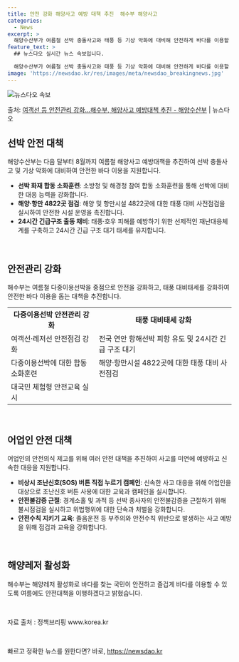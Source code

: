 ```yaml
---
title: 안전 강화 해양사고 예방 대책 추진  해수부 해양사고
categories:
  - News
excerpt: >
  해양수산부가 여름철 선박 충돌사고와 태풍 등 기상 악화에 대비해 안전하게 바다를 이용할 수 있도록 선제적 대…
feature_text: >
  ## 뉴스다오 실시간 뉴스 속보입니다.

  해양수산부가 여름철 선박 충돌사고와 태풍 등 기상 악화에 대비해 안전하게 바다를 이용할 수 있도록 선제적 대…
image: 'https://newsdao.kr/res/images/meta/newsdao_breakingnews.jpg'
---
```


![뉴스다오 속보](https://newsdao.kr/res/images/meta/newsdao_breakingnews.jpg)

<p>출처: <a href="https://newsdao.kr/3944" rel="dofollow">여객선 등 안전관리 강화…해수부, 해양사고 예방대책 추진 - 해양수산부</a> | 뉴스다오</p>

<h2 data-ke-size="size26">선박 안전 대책</h2>
<p data-ke-size="size16">해양수산부는 다음 달부터 8월까지 여름철 해양사고 예방대책을 추진하여 선박 충돌사고 및 기상 악화에 대비하여 안전한 바다 이용을 지원합니다.</p>
<ul>
  <li><b>선박 화재 합동 소화훈련</b>: 소방청 및 해경청 참여 합동 소화훈련을 통해 선박에 대비한 대응 능력을 강화합니다.</li>
  <li><b>해양·항만 4822곳 점검</b>: 해양 및 항만시설 4822곳에 대한 태풍 대비 사전점검을 실시하여 안전한 시설 운영을 촉진합니다.</li>
  <li><b>24시간 긴급구조 출동 채비</b>: 태풍·호우 피해를 예방하기 위한 선제적인 재난대응체계를 구축하고 24시간 긴급 구조 대기 태세를 유지합니다.</li>
</ul>
<p data-ke-size="size16">&nbsp;</p>

<h2 data-ke-size="size26">안전관리 강화</h2>
<p data-ke-size="size16">해수부는 여름철 다중이용선박을 중점으로 안전을 강화하고, 태풍 대비태세를 강화하여 안전한 바다 이용을 돕는 대책을 추진합니다.</p>
<table>
  <tr>
    <td style="text-align: center; height: 17px;"><b>다중이용선박 안전관리 강화</b></td>
    <td style="text-align: center; height: 17px;"><b>태풍 대비태세 강화</b></td>
  </tr>
  <tr>
    <td>여객선·레저선 안전점검 강화</td>
    <td>전국 연안 항해선박 피항 유도 및 24시간 긴급 구조 대기</td>
  </tr>
  <tr>
    <td>다중이용선박에 대한 합동 소화훈련</td>
    <td>해양·항만시설 4822곳에 대한 태풍 대비 사전점검</td>
  </tr>
  <tr>
    <td>대국민 체험형 안전교육 실시</td>
    <td>&nbsp;</td>
  </tr>
</table>
<p data-ke-size="size16">&nbsp;</p>

<h2 data-ke-size="size26">어업인 안전 대책</h2>
<p data-ke-size="size16">어업인의 안전의식 제고를 위해 여러 안전 대책을 추진하여 사고를 미연에 예방하고 신속한 대응을 지원합니다.</p>
<ul>
  <li><b>비상시 조난신호(SOS) 버튼 직접 누르기 캠페인</b>: 신속한 사고 대응을 위해 어업인을 대상으로 조난신호 버튼 사용에 대한 교육과 캠페인을 실시합니다.</li>
  <li><b>안전불감증 근절</b>: 경계소홀 및 과적 등 선박 종사자의 안전불감증을 근절하기 위해 불시점검을 실시하고 위법행위에 대한 단속과 처벌을 강화합니다.</li>
  <li><b>안전수칙 지키기 교육</b>: 졸음운전 등 부주의와 안전수칙 위반으로 발생하는 사고 예방을 위해 점검과 교육을 강화합니다.</li>
</ul>
<p data-ke-size="size16">&nbsp;</p>

<h2 data-ke-size="size26">해양레저 활성화</h2>
<p data-ke-size="size16">해수부는 해양레저 활성화로 바다를 찾는 국민이 안전하고 즐겁게 바다를 이용할 수 있도록 여름에도 안전대책을 이행하겠다고 밝혔습니다.</p>
<p data-ke-size="size16">&nbsp;</p>
<p data-ke-size="size16">자료 출처 : 정책브리핑 www.korea.kr</p>
<p data-ke-size="size16">&nbsp;</p> 

빠르고 정확한 뉴스를 원한다면? 바로, <a href="https://newsdao.kr" rel="dofollow">https://newsdao.kr</a>


